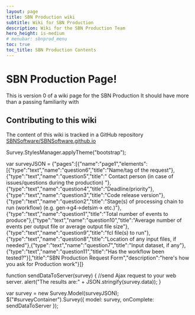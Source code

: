 ```yaml
---
layout: page
title: SBN Production wiki
subtitle: Wiki for SBN Production
description: Wiki for the SBN Production Team
hero_height: is-medium
# menubar: sbnprod_menu
toc: true
toc_title: SBN Production Contents
---
```




SBN Production Page!
==========================================

This is version 0 of a wiki page for the SBN Production
It should have more than a passing familiarity with 



Contributing to this wiki
--------------------------

The content of this wiki is tracked in a GitHub repository [SBNSoftware/SBNSoftware.github.io](https://github.com/SBNSoftware/SBNSoftware.github.io)

<div id="text"></div>
 
<script>
document.getElementById("text").innerHTML = "https://surveyjs.azureedge.net/1.7.28/survey.jquery.min.js";
</script>


<!-- Your platform (jquery) scripts. -->

<script src="https://surveyjs.azureedge.net/1.7.28/survey.jquery.min.js"></script>
<div id="surveyContainer"></div>

Survey.StylesManager.applyTheme("bootstrap");

var surveyJSON = {"pages":[{"name":"page1","elements":[{"type":"text","name":"question6","title":"Name/tag of the request"},{"type":"text","name":"question5","title":" Contact person (in case of issues/questions during the production) "},{"type":"text","name":"question4","title":"Deadline/priority"},{"type":"text","name":"question3","title":"Code release version"},{"type":"text","name":"question2","title":"Stage(s) of processing chain to run (workflow) (e.g. gen->g4->detsim-> etc.)"},{"type":"text","name":"question1","title":"Total number of events to produce"},{"type":"text","name":"question10","title":"Average number of events per output file or average output file size"},{"type":"text","name":"question9","title":"fcl file(s) to run"},{"type":"text","name":"question8","title":"Location of any input files, if needed"},{"type":"text","name":"question7","title":"Input dataset, if any"},{"type":"text","name":"question11","title":"Has the workflow been tested?"}],"title":"SBN Production Request Form","description":"here's how you ask for Production work"}]}

function sendDataToServer(survey) {
    //send Ajax request to your web server.
    alert("The results are:" + JSON.stringify(survey.data));
}

var survey = new Survey.Model(surveyJSON);
$("#surveyContainer").Survey({
    model: survey,
    onComplete: sendDataToServer
});
